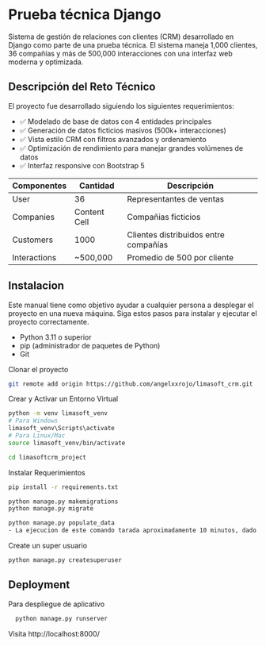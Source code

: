 
# Prueba técnica Django
Sistema de gestión de relaciones con clientes (CRM) desarrollado en Django como parte de una prueba técnica. El sistema maneja 1,000 clientes, 36 compañías y más de 500,000 interacciones con una interfaz web moderna y optimizada.



## Descripción del Reto Técnico
El proyecto fue desarrollado siguiendo los siguientes requerimientos:
- ✅ Modelado de base de datos con 4 entidades principales
- ✅ Generación de datos ficticios masivos (500k+ interacciones)
- ✅ Vista estilo CRM con filtros avanzados y ordenamiento
- ✅ Optimización de rendimiento para manejar grandes volúmenes de datos
- ✅ Interfaz responsive con Bootstrap 5

| Componentes  | Cantidad | Descripción |
| ------------- | ---------- |---------|
| User  | 36  | Representantes de ventas |
| Companies  | Content Cell  | Compañias ficticios |
| Customers  | 1000  | Clientes distribuidos entre compañías |
| Interactions  | ~500,000  | Promedio de 500 por cliente |


## Instalacion

Este manual tiene como objetivo ayudar a cualquier persona a desplegar el proyecto en una nueva máquina. Siga estos pasos para instalar y ejecutar el proyecto correctamente.

- Python 3.11 o superior
- pip (administrador de paquetes de Python)
- Git

Clonar el proyecto
```bash
git remote add origin https://github.com/angelxxrojo/limasoft_crm.git
```
Crear y Activar un Entorno Virtual
```bash
python -m venv limasoft_venv
# Para Windows
limasoft_venv\Scripts\activate
# Para Linux/Mac
source limasoft_venv/bin/activate
```
```bash
cd limasoftcrm_project
```
Instalar Requerimientos
```bash
pip install -r requirements.txt
```
```bash
python manage.py makemigrations
python manage.py migrate
```
```bash
python manage.py populate_data
- La ejecucion de este comando tarada aproximadamente 10 minutos, dado que tiene que crear un numero elevado de medio millon de registros.
```

Create un super usuario
```bash
python manage.py createsuperuser
```
## Deployment

Para despliegue de aplicativo

```bash
  python manage.py runserver
```

Visita http://localhost:8000/


